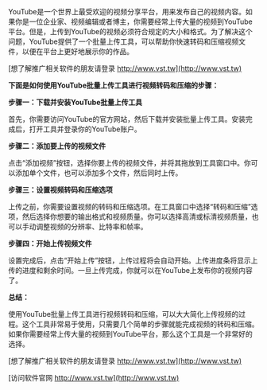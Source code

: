 YouTube是一个世界上最受欢迎的视频分享平台，用来发布自己的视频内容。如果你是一位企业家、视频编辑或者博主，你需要经常上传大量的视频到YouTube平台。但是，上传到YouTube的视频必须符合规定的大小和格式。为了解决这个问题，YouTube提供了一个批量上传工具，可以帮助你快速转码和压缩视频文件，以便在平台上更好地展示你的作品。

[想了解推广相关软件的朋友请登录 http://www.vst.tw](http://www.vst.tw)

**下面是如何使用YouTube批量上传工具进行视频转码和压缩的步骤：**

**步骤一：下载并安装YouTube批量上传工具**

首先，你需要访问YouTube的官方网站，然后下载并安装批量上传工具。安装完成后，打开工具并登录你的YouTube账户。

**步骤二：添加要上传的视频文件**

点击“添加视频”按钮，选择你要上传的视频文件，并将其拖放到工具窗口中。你可以添加单个文件，也可以添加多个文件，然后同时上传。

**步骤三：设置视频转码和压缩选项**

上传之前，你需要设置视频的转码和压缩选项。在工具窗口中选择“转码和压缩”选项，然后选择你想要的输出格式和视频质量。你可以选择高清或标清视频质量，也可以手动调整视频的分辨率、比特率和帧率。

**步骤四：开始上传视频文件**

设置完成后，点击“开始上传”按钮，上传过程将会自动开始。上传进度条将显示上传的进度和剩余时间。一旦上传完成，你就可以在YouTube上发布你的视频内容了。

**总结：**

使用YouTube批量上传工具进行视频转码和压缩，可以大大简化上传视频的过程。这个工具非常易于使用，只需要几个简单的步骤就能完成视频的转码和压缩。如果你需要经常上传大量的视频到YouTube平台，那么这个工具是一个非常好的选择。

[想了解推广相关软件的朋友请登录 http://www.vst.tw](http://www.vst.tw)


[访问软件官网 http://www.vst.tw](http://www.vst.tw)
